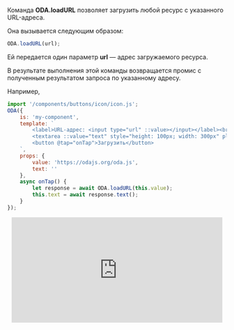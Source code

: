 Команда **ODA.loadURL** позволяет загрузить любой ресурс c указанного URL-адреса.

Она вызывается следующим образом:

```javascript
ODA.loadURL(url);
```

Ей передается один параметр **url** — адрес загружаемого ресурса.

В результате выполнения этой команды возвращается промис с полученным результатом запроса по указанному адресу.

Например,

```javascript run_line_edit_loadoda_[my-component.js]_h=100_
import '/components/buttons/icon/icon.js';
ODA({
    is: 'my-component',
    template: `
        <label>URL-адрес: <input type="url" ::value></input></label><br>
        <textarea ::value="text" style="height: 100px; width: 300px" placeholder="Результат запроса"></textarea><br>
        <button @tap="onTap">Загрузить</button>
    `,
    props: {
        value: 'https://odajs.org/oda.js',
        text: ''
    },
    async onTap() {
        let response = await ODA.loadURL(this.value);
        this.text = await response.text();
    }
});
```

<div style="position:relative;padding-bottom:48%; margin:10px">
    <iframe src="https://www.youtube.com/embed/8dyq6X9Bh_M?start=0" frameborder="0" allow="accelerometer; autoplay; encrypted-media; gyroscope; picture-in-picture" allowfullscreen
    	style="position:absolute;width:100%;height:100%;"></iframe>
</div>
